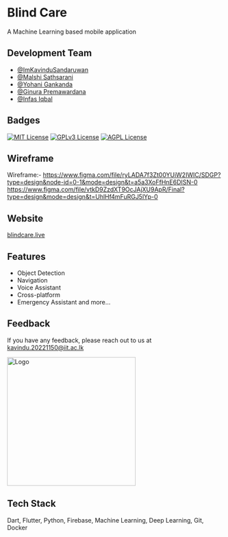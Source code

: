 
# Blind Care

A Machine Learning based mobile application

## Development Team

- [@ImKavinduSandaruwan](https://github.com/ImKavinduSandaruwan)
- [@Malshi Sathsarani](https://github.com/malshisathsarani)
- [@Yohani Gankanda](https://github.com/YohaniGankanda)
- [@Ginura Premawardana](https://github.com/)
- [@Infas Iqbal](https://github.com/IqbalInfasIIT/)


## Badges

[![MIT License](https://img.shields.io/badge/License-MIT-green.svg)](https://choosealicense.com/licenses/mit/)
[![GPLv3 License](https://img.shields.io/badge/License-GPL%20v3-yellow.svg)](https://opensource.org/licenses/)
[![AGPL License](https://img.shields.io/badge/license-AGPL-blue.svg)](http://www.gnu.org/licenses/agpl-3.0)


## Wireframe

Wireframe:- https://www.figma.com/file/ryLADA7f3Zt00YUiW2IWIC/SDGP?type=design&node-id=0-1&mode=design&t=a5a3XoFfHnE6DISN-0
https://www.figma.com/file/vtkD9ZzdXT9OcJAjXU9ApR/Final?type=design&mode=design&t=UhlHf4mFuRGJ5lYp-0


## Website

[blindcare.live](https://blindcare.live/)


## Features

- Object Detection
- Navigation
- Voice Assistant
- Cross-platform
- Emergency Assistant and more...


## Feedback

If you have any feedback, please reach out to us at kavindu.20221150@iit.ac.lk


<img src="https://github.com/ImKavinduSandaruwan/Blind_Care/blob/master/images/applogo.jpeg" alt="Logo" width="300"/>


## Tech Stack

Dart, Flutter, Python, Firebase, Machine Learning, Deep Learning, Git, Docker

